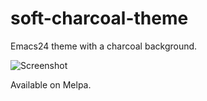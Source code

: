 soft-charcoal-theme
===================

Emacs24 theme with a charcoal background.

![Screenshot](https://github.com/mswift42/soft-charcoal-theme/raw/master/Screenshot.png)

Available on Melpa.
